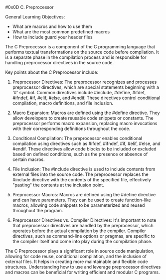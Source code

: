 #0x0D C. Preprocessor

General Learning Objectives:
 - What are macros and how to use them
 - What are the most common predefined macros
 - How to include guard your header files

The C Preprocessor is a component of the C programming language that performs textual transformations on the source code before compilation. It is a separate phase in the compilation process and is responsible for handling preprocessor directives in the source code.

Key points about the C Preprocessor include:

1. Preprocessor Directives: The preprocessor recognizes and processes preprocessor directives, which are special statements beginning with a '#' symbol. Common directives include #include, #define, #ifdef, #ifndef, #if, #elif, #else, and #endif. These directives control conditional compilation, macro definitions, and file inclusion.

2. Macro Expansion: Macros are defined using the #define directive. They allow developers to create reusable code snippets or constants. The preprocessor performs macro expansion, replacing macro invocations with their corresponding definitions throughout the code.

3. Conditional Compilation: The preprocessor enables conditional compilation using directives such as #ifdef, #ifndef, #if, #elif, #else, and #endif. These directives allow code blocks to be included or excluded based on defined conditions, such as the presence or absence of certain macros.

4. File Inclusion: The #include directive is used to include contents from external files into the source code. The preprocessor replaces the #include directive with the contents of the specified file, effectively "pasting" the contents at the inclusion point.

5. Preprocessor Macros: Macros are defined using the #define directive and can have parameters. They can be used to create function-like macros, allowing code snippets to be parameterized and reused throughout the program.

6. Preprocessor Directives vs. Compiler Directives: It's important to note that preprocessor directives are handled by the preprocessor, which operates before the actual compilation by the compiler. Compiler directives, such as command-line options or pragmas, are specific to the compiler itself and come into play during the compilation phase.

The C Preprocessor plays a significant role in source code manipulation, allowing for code reuse, conditional compilation, and the inclusion of external files. It helps in creating more maintainable and flexible code structures. Understanding how to use and leverage preprocessor directives and macros can be beneficial for writing efficient and modular C programs.
